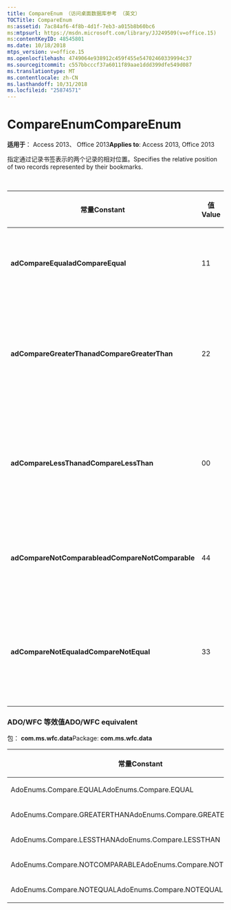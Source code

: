 ```yaml
---
title: CompareEnum （访问桌面数据库参考 （英文）
TOCTitle: CompareEnum
ms:assetid: 7ac84af6-4f8b-4d1f-7eb3-a015b8b60bc6
ms:mtpsurl: https://msdn.microsoft.com/library/JJ249509(v=office.15)
ms:contentKeyID: 48545801
ms.date: 10/18/2018
mtps_version: v=office.15
ms.openlocfilehash: 4749064e938912c459f455e54702460339994c37
ms.sourcegitcommit: c557bbcccf37a6011f89aae1ddd399dfe549d087
ms.translationtype: MT
ms.contentlocale: zh-CN
ms.lasthandoff: 10/31/2018
ms.locfileid: "25874571"
---
```

# <a name="compareenum"></a><span data-ttu-id="4f8e8-102">CompareEnum</span><span class="sxs-lookup"><span data-stu-id="4f8e8-102">CompareEnum</span></span>

<span data-ttu-id="4f8e8-103">**适用于**： Access 2013、 Office 2013</span><span class="sxs-lookup"><span data-stu-id="4f8e8-103">**Applies to**: Access 2013, Office 2013</span></span>

<span data-ttu-id="4f8e8-104">指定通过记录书签表示的两个记录的相对位置。</span><span class="sxs-lookup"><span data-stu-id="4f8e8-104">Specifies the relative position of two records represented by their bookmarks.</span></span>

<br/>

<table>
<colgroup>
<col style="width: 33%" />
<col style="width: 33%" />
<col style="width: 33%" />
</colgroup>
<thead>
<tr class="header">
<th><p><span data-ttu-id="4f8e8-105">常量</span><span class="sxs-lookup"><span data-stu-id="4f8e8-105">Constant</span></span></p></th>
<th><p><span data-ttu-id="4f8e8-106">值</span><span class="sxs-lookup"><span data-stu-id="4f8e8-106">Value</span></span></p></th>
<th><p><span data-ttu-id="4f8e8-107">说明</span><span class="sxs-lookup"><span data-stu-id="4f8e8-107">Description</span></span></p></th>
</tr>
</thead>
<tbody>
<tr class="odd">
<td><p><span data-ttu-id="4f8e8-108"><strong>adCompareEqual</strong></span><span class="sxs-lookup"><span data-stu-id="4f8e8-108"><strong>adCompareEqual</strong></span></span></p></td>
<td><p><span data-ttu-id="4f8e8-109">1</span><span class="sxs-lookup"><span data-stu-id="4f8e8-109">1</span></span></p></td>
<td><p><span data-ttu-id="4f8e8-110">指示书签相同。</span><span class="sxs-lookup"><span data-stu-id="4f8e8-110">Indicates that the bookmarks are equal.</span></span></p></td>
</tr>
<tr class="even">
<td><p><span data-ttu-id="4f8e8-111"><strong>adCompareGreaterThan</strong></span><span class="sxs-lookup"><span data-stu-id="4f8e8-111"><strong>adCompareGreaterThan</strong></span></span></p></td>
<td><p><span data-ttu-id="4f8e8-112">2</span><span class="sxs-lookup"><span data-stu-id="4f8e8-112">2</span></span></p></td>
<td><p><span data-ttu-id="4f8e8-113">指示第一个书签在第二个书签之后。</span><span class="sxs-lookup"><span data-stu-id="4f8e8-113">Indicates that the first bookmark is after the second.</span></span></p></td>
</tr>
<tr class="odd">
<td><p><span data-ttu-id="4f8e8-114"><strong>adCompareLessThan</strong></span><span class="sxs-lookup"><span data-stu-id="4f8e8-114"><strong>adCompareLessThan</strong></span></span></p></td>
<td><p><span data-ttu-id="4f8e8-115">0</span><span class="sxs-lookup"><span data-stu-id="4f8e8-115">0</span></span></p></td>
<td><p><span data-ttu-id="4f8e8-116">指示第一个书签在第二个书签之前。</span><span class="sxs-lookup"><span data-stu-id="4f8e8-116">Indicates that the first bookmark is before the second.</span></span></p></td>
</tr>
<tr class="even">
<td><p><span data-ttu-id="4f8e8-117"><strong>adCompareNotComparable</strong></span><span class="sxs-lookup"><span data-stu-id="4f8e8-117"><strong>adCompareNotComparable</strong></span></span></p></td>
<td><p><span data-ttu-id="4f8e8-118">4</span><span class="sxs-lookup"><span data-stu-id="4f8e8-118">4</span></span></p></td>
<td><p><span data-ttu-id="4f8e8-119">指示无法比较书签。</span><span class="sxs-lookup"><span data-stu-id="4f8e8-119">Indicates that the bookmarks cannot be compared.</span></span></p></td>
</tr>
<tr class="odd">
<td><p><span data-ttu-id="4f8e8-120"><strong>adCompareNotEqual</strong></span><span class="sxs-lookup"><span data-stu-id="4f8e8-120"><strong>adCompareNotEqual</strong></span></span></p></td>
<td><p><span data-ttu-id="4f8e8-121">3</span><span class="sxs-lookup"><span data-stu-id="4f8e8-121">3</span></span></p></td>
<td><p><span data-ttu-id="4f8e8-122">指示书签不相同或者未排序。</span><span class="sxs-lookup"><span data-stu-id="4f8e8-122">Indicates that the bookmarks are not equal and not ordered.</span></span></p></td>
</tr>
</tbody>
</table>


### <a name="adowfc-equivalent"></a><span data-ttu-id="4f8e8-123">ADO/WFC 等效值</span><span class="sxs-lookup"><span data-stu-id="4f8e8-123">ADO/WFC equivalent</span></span>

<span data-ttu-id="4f8e8-124">包： **com.ms.wfc.data**</span><span class="sxs-lookup"><span data-stu-id="4f8e8-124">Package: **com.ms.wfc.data**</span></span>

<table>
<colgroup>
<col style="width: 100%" />
</colgroup>
<thead>
<tr class="header">
<th><p><span data-ttu-id="4f8e8-125">常量</span><span class="sxs-lookup"><span data-stu-id="4f8e8-125">Constant</span></span></p></th>
</tr>
</thead>
<tbody>
<tr class="odd">
<td><p><span data-ttu-id="4f8e8-126">AdoEnums.Compare.EQUAL</span><span class="sxs-lookup"><span data-stu-id="4f8e8-126">AdoEnums.Compare.EQUAL</span></span></p></td>
</tr>
<tr class="even">
<td><p><span data-ttu-id="4f8e8-127">AdoEnums.Compare.GREATERTHAN</span><span class="sxs-lookup"><span data-stu-id="4f8e8-127">AdoEnums.Compare.GREATERTHAN</span></span></p></td>
</tr>
<tr class="odd">
<td><p><span data-ttu-id="4f8e8-128">AdoEnums.Compare.LESSTHAN</span><span class="sxs-lookup"><span data-stu-id="4f8e8-128">AdoEnums.Compare.LESSTHAN</span></span></p></td>
</tr>
<tr class="even">
<td><p><span data-ttu-id="4f8e8-129">AdoEnums.Compare.NOTCOMPARABLE</span><span class="sxs-lookup"><span data-stu-id="4f8e8-129">AdoEnums.Compare.NOTCOMPARABLE</span></span></p></td>
</tr>
<tr class="odd">
<td><p><span data-ttu-id="4f8e8-130">AdoEnums.Compare.NOTEQUAL</span><span class="sxs-lookup"><span data-stu-id="4f8e8-130">AdoEnums.Compare.NOTEQUAL</span></span></p></td>
</tr>
</tbody>
</table>

